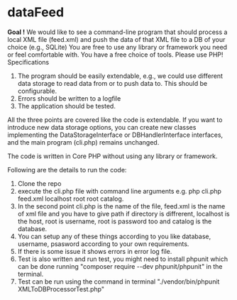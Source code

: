 # dataFeed

**Goal !**
We would like to see a command-line program that should process a local XML file (feed.xml) and push the data of that XML file to a DB of your choice (e.g., SQLite) 
You are free to use any library or framework you need or feel comfortable with. You have a free choice of tools. Please use PHP!
Specifications 
1.	The program should be easily extendable, e.g., we could use different data storage to read data from or to push data to. This should be configurable. 
2.	Errors should be written to a logfile
3.	The application should be tested.

All the three points are covered like the code is extendable. If you want to introduce new data storage options, you can create new classes implementing the DataStorageInterface or DBHandlerInterface interfaces, and the main program (cli.php) remains unchanged.

The code is written in Core PHP without using any library or framework.

Following are the details to run the code:
1. Clone the repo
2. execute the cli.php file with command line arguments e.g. php cli.php feed.xml localhost root root catalog.
3. In the second point cli.php is the name of the file, feed.xml is the name of xml file and you have to give path if directory is diffrerent, localhost is the host, root is username, root is password too and catalog is the database.
4. You can setup any of these things according to you like database, username, psasword according to your own requirements.
5. If there is some issue it shows errors in error log file.
6. Test is also written and run test, you might need to install phpunit which can be done running "composer require --dev phpunit/phpunit" in the terminal.
7. Test can be run using the command in terminal  "./vendor/bin/phpunit XMLToDBProcessorTest.php"


